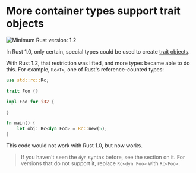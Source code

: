 # More container types support trait objects

![Minimum Rust version: 1.2](https://img.shields.io/badge/Minimum%20Rust%20Version-1.2-brightgreen.svg)

In Rust 1.0, only certain, special types could be used to create [trait
objects](https://doc.rust-lang.org/book/ch17-02-trait-objects.html).

With Rust 1.2, that restriction was lifted, and more types became able to do this. For example,
`Rc<T>`, one of Rust's reference-counted types:

```rust
use std::rc::Rc;

trait Foo {}

impl Foo for i32 {

}

fn main() {
    let obj: Rc<dyn Foo> = Rc::new(5);
}
```

This code would not work with Rust 1.0, but now works.

> If you haven't seen the `dyn` syntax before, see the section on it. For
> versions that do not support it, replace `Rc<dyn Foo>` with `Rc<Foo>`.
